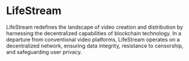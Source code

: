 # LifeStream
LifeStream redefines the landscape of video creation and distribution by harnessing the decentralized capabilities of blockchain technology. In a departure from conventional video platforms, LifeStream operates on a decentralized network, ensuring data integrity, resistance to censorship, and safeguarding user privacy.
